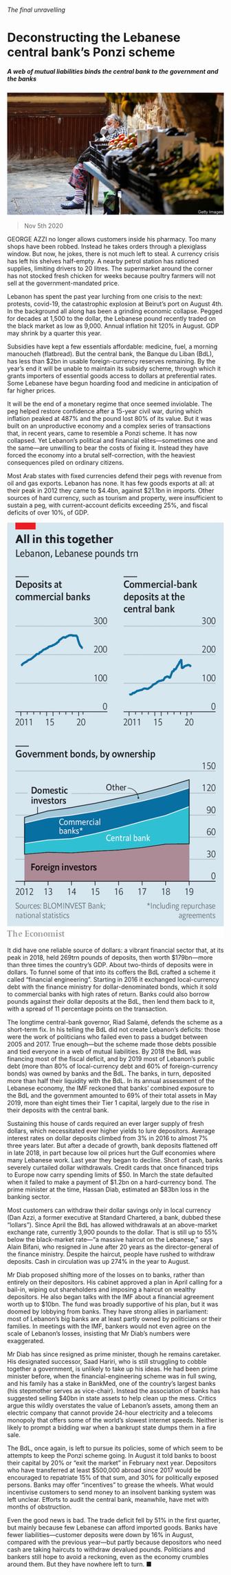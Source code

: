 ###### The final unravelling

# Deconstructing the Lebanese central bank’s Ponzi scheme 

##### A web of mutual liabilities binds the central bank to the government and the banks 

![image](images/20201107_FNP002_0.jpg) 

> Nov 5th 2020 

GEORGE AZZI no longer allows customers inside his pharmacy. Too many shops have been robbed. Instead he takes orders through a plexiglass window. But now, he jokes, there is not much left to steal. A currency crisis has left his shelves half-empty. A nearby petrol station has rationed supplies, limiting drivers to 20 litres. The supermarket around the corner has not stocked fresh chicken for weeks because poultry farmers will not sell at the government-mandated price.

Lebanon has spent the past year lurching from one crisis to the next: protests, covid-19, the catastrophic explosion at Beirut’s port on August 4th. In the background all along has been a grinding economic collapse. Pegged for decades at 1,500 to the dollar, the Lebanese pound recently traded on the black market as low as 9,000. Annual inflation hit 120% in August. GDP may shrink by a quarter this year.


Subsidies have kept a few essentials affordable: medicine, fuel, a morning manoucheh (flatbread). But the central bank, the Banque du Liban (BdL), has less than $2bn in usable foreign-currency reserves remaining. By the year’s end it will be unable to maintain its subsidy scheme, through which it grants importers of essential goods access to dollars at preferential rates. Some Lebanese have begun hoarding food and medicine in anticipation of far higher prices.

It will be the end of a monetary regime that once seemed inviolable. The peg helped restore confidence after a 15-year civil war, during which inflation peaked at 487% and the pound lost 80% of its value. But it was built on an unproductive economy and a complex series of transactions that, in recent years, came to resemble a Ponzi scheme. It has now collapsed. Yet Lebanon’s political and financial elites—sometimes one and the same—are unwilling to bear the costs of fixing it. Instead they have forced the economy into a brutal self-correction, with the heaviest consequences piled on ordinary citizens.

Most Arab states with fixed currencies defend their pegs with revenue from oil and gas exports. Lebanon has none. It has few goods exports at all: at their peak in 2012 they came to $4.4bn, against $21.1bn in imports. Other sources of hard currency, such as tourism and property, were insufficient to sustain a peg, with current-account deficits exceeding 25%, and fiscal deficits of over 10%, of GDP.

![image](images/20201107_FNC141.png) 


It did have one reliable source of dollars: a vibrant financial sector that, at its peak in 2018, held 269trn pounds of deposits, then worth $179bn—more than three times the country’s GDP. About two-thirds of deposits were in dollars. To funnel some of that into its coffers the BdL crafted a scheme it called “financial engineering”. Starting in 2016 it exchanged local-currency debt with the finance ministry for dollar-denominated bonds, which it sold to commercial banks with high rates of return. Banks could also borrow pounds against their dollar deposits at the BdL, then lend them back to it, with a spread of 11 percentage points on the transaction.

The longtime central-bank governor, Riad Salamé, defends the scheme as a short-term fix. In his telling the BdL did not create Lebanon’s deficits: those were the work of politicians who failed even to pass a budget between 2005 and 2017. True enough—but the scheme made those debts possible and tied everyone in a web of mutual liabilities. By 2018 the BdL was financing most of the fiscal deficit, and by 2019 most of Lebanon’s public debt (more than 80% of local-currency debt and 60% of foreign-currency bonds) was owned by banks and the BdL. The banks, in turn, deposited more than half their liquidity with the BdL. In its annual assessment of the Lebanese economy, the IMF reckoned that banks’ combined exposure to the BdL and the government amounted to 69% of their total assets in May 2019, more than eight times their Tier 1 capital, largely due to the rise in their deposits with the central bank.

Sustaining this house of cards required an ever larger supply of fresh dollars, which necessitated ever higher yields to lure depositors. Average interest rates on dollar deposits climbed from 3% in 2016 to almost 7% three years later. But after a decade of growth, bank deposits flattened off in late 2018, in part because low oil prices hurt the Gulf economies where many Lebanese work. Last year they began to decline. Short of cash, banks severely curtailed dollar withdrawals. Credit cards that once financed trips to Europe now carry spending limits of $50. In March the state defaulted when it failed to make a payment of $1.2bn on a hard-currency bond. The prime minister at the time, Hassan Diab, estimated an $83bn loss in the banking sector.

Most customers can withdraw their dollar savings only in local currency (Dan Azzi, a former executive at Standard Chartered, a bank, dubbed these “lollars”). Since April the BdL has allowed withdrawals at an above-market exchange rate, currently 3,900 pounds to the dollar. That is still up to 55% below the black-market rate—“a massive haircut on the Lebanese,” says Alain Bifani, who resigned in June after 20 years as the director-general of the finance ministry. Despite the haircut, people have rushed to withdraw deposits. Cash in circulation was up 274% in the year to August.

Mr Diab proposed shifting more of the losses on to banks, rather than entirely on their depositors. His cabinet approved a plan in April calling for a bail-in, wiping out shareholders and imposing a haircut on wealthy depositors. He also began talks with the IMF about a financial agreement worth up to $10bn. The fund was broadly supportive of his plan, but it was doomed by lobbying from banks. They have strong allies in parliament: most of Lebanon’s big banks are at least partly owned by politicians or their families. In meetings with the IMF, bankers would not even agree on the scale of Lebanon’s losses, insisting that Mr Diab’s numbers were exaggerated.

Mr Diab has since resigned as prime minister, though he remains caretaker. His designated successor, Saad Hariri, who is still struggling to cobble together a government, is unlikely to take up his ideas. He had been prime minister before, when the financial-engineering scheme was in full swing, and his family has a stake in BankMed, one of the country’s largest banks (his stepmother serves as vice-chair). Instead the association of banks has suggested selling $40bn in state assets to help clean up the mess. Critics argue this wildly overstates the value of Lebanon’s assets, among them an electric company that cannot provide 24-hour electricity and a telecoms monopoly that offers some of the world’s slowest internet speeds. Neither is likely to prompt a bidding war when a bankrupt state dumps them in a fire sale.

The BdL, once again, is left to pursue its policies, some of which seem to be attempts to keep the Ponzi scheme going. In August it told banks to boost their capital by 20% or “exit the market” in February next year. Depositors who have transferred at least $500,000 abroad since 2017 would be encouraged to repatriate 15% of that sum, and 30% for politically exposed persons. Banks may offer “incentives” to grease the wheels. What would incentivise customers to send money to an insolvent banking system was left unclear. Efforts to audit the central bank, meanwhile, have met with months of obstruction.

Even the good news is bad. The trade deficit fell by 51% in the first quarter, but mainly because few Lebanese can afford imported goods. Banks have fewer liabilities—customer deposits were down by 16% in August, compared with the previous year—but partly because depositors who need cash are taking haircuts to withdraw devalued pounds. Politicians and bankers still hope to avoid a reckoning, even as the economy crumbles around them. But they have nowhere left to turn. ■

